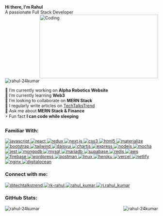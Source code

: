
<p align="left">
  <strong>Hi there, I'm Rahul</strong><br>
  A passionate Full Stack Developer
  <img align="right" alt="Coding" width="390" height="210" src="https://cdn.dribbble.com/users/2131993/screenshots/4948736/thoughtworks-gif_dribbble.gif"/>
</p>

<p align="left">
  <img src="https://komarev.com/ghpvc/?username=rahul-24kumar&label=Profile%20views&color=0e75b6&style=flat" alt="rahul-24kumar" />
</p>



<p align="left">
    <span>📝 I’m currently working on <strong>Alpha Robotics Website</strong></span><br>
  <span>🌱 I’m currently learning <strong>Web3</strong></span><br>
<!--   <span>🔭 I’m currently working on <a href="https://github.com/Rahul-24Kumar/vasundhara" target="_blank">Vasundhara Club</a></span><br> -->
  <span>👯 I’m looking to collaborate on <strong>MERN Stack</strong></span><br>
  <span>📝 I regularly write articles on <a href="https://techtalkstrend.medium.com/" target="_blank">TechTalksTrend</a></span><br>
  <span>💬 Ask me about <strong>MERN Stack & Finance</strong></span><br>
  <span>⚡ Fun fact <strong>I can code while sleeping</strong></span>
</p>


<h3 align="left">Familiar With:</h3>

<p align="left">
  <a href="https://developer.mozilla.org/en-US/docs/Web/JavaScript" target="_blank" rel="noreferrer">
  <img src="https://img.shields.io/badge/JavaScript-F7DF1E?style=for-the-badge&logo=javascript&logoColor=black" alt="javascript"/>
</a>

  <a href="https://reactjs.org/" target="_blank" rel="noreferrer"> 
    <img src="https://img.shields.io/badge/React-20232A?style=for-the-badge&logo=react&logoColor=61DAFB" alt="react"/> 
  </a>
 

  <a href="https://redux.js.org/" target="_blank" rel="noreferrer">
  <img src="https://img.shields.io/badge/Redux-764ABC?style=for-the-badge&logo=redux&logoColor=white" alt="redux"/>
</a>
 <a href="https://nextjs.org/" target="_blank" rel="noreferrer">
  <img src="https://img.shields.io/badge/Next.js-000000?style=for-the-badge&logo=nextdotjs&logoColor=white" alt="next.js"/>
</a>
 
  
  <a href="https://www.w3schools.com/css/" target="_blank" rel="noreferrer"> 
    <img src="https://img.shields.io/badge/CSS3-1572B6?style=for-the-badge&logo=css3&logoColor=white" alt="css3"/> 
  </a>
  <a href="https://www.w3.org/html/" target="_blank" rel="noreferrer"> 
    <img src="https://img.shields.io/badge/HTML5-E34F26?style=for-the-badge&logo=html5&logoColor=white" alt="html5"/> 
  </a>
  <a href="https://materializecss.com/" target="_blank" rel="noreferrer"> 
    <img src="https://img.shields.io/badge/Materialize-EE6E73?style=for-the-badge&logo=materializecss&logoColor=white" alt="materialize"/> 
  </a>
   <a href="https://getbootstrap.com" target="_blank" rel="noreferrer"> 
    <img src="https://img.shields.io/badge/Bootstrap-563D7C?style=for-the-badge&logo=bootstrap&logoColor=white" alt="bootstrap"/> 
  </a>
  <a href="https://tailwindcss.com/" target="_blank" rel="noreferrer"> 
    <img src="https://img.shields.io/badge/Tailwind_CSS-38B2AC?style=for-the-badge&logo=tailwind-css&logoColor=white" alt="tailwind"/> 
  </a>
  <a href="https://daisyui.com/" target="_blank" rel="noreferrer">
  <img src="https://img.shields.io/badge/DaisyUI-5A0E80?style=for-the-badge&logo=daisyui&logoColor=white" alt="daisyui"/>
</a>

   <a href="https://www.chartjs.org" target="_blank" rel="noreferrer"> 
    <img src="https://img.shields.io/badge/Chart.js-FF6384?style=for-the-badge&logo=chart-dot-js&logoColor=white" alt="chartjs"/> 
  </a>
  <a href="https://expressjs.com" target="_blank" rel="noreferrer"> 
    <img src="https://img.shields.io/badge/Express.js-404D59?style=for-the-badge&logo=express&logoColor=white" alt="express"/> 
  </a>
  <a href="https://nodejs.org" target="_blank" rel="noreferrer"> 
    <img src="https://img.shields.io/badge/Node.js-43853D?style=for-the-badge&logo=node-dot-js&logoColor=white" alt="nodejs"/> 
  </a>
 
  <a href="https://mochajs.org" target="_blank" rel="noreferrer"> 
    <img src="https://img.shields.io/badge/Mocha-8D6748?style=for-the-badge&logo=mocha&logoColor=white" alt="mocha"/> 
  </a>
  <a href="https://jestjs.io" target="_blank" rel="noreferrer"> 
    <img src="https://img.shields.io/badge/Jest-C21325?style=for-the-badge&logo=jest&logoColor=white" alt="jest"/> 
  </a>
  <a href="https://www.mongodb.com/" target="_blank" rel="noreferrer"> 
    <img src="https://img.shields.io/badge/MongoDB-4EA94B?style=for-the-badge&logo=mongodb&logoColor=white" alt="mongodb"/> 
  </a>
  <a href="https://www.mysql.com/" target="_blank" rel="noreferrer"> 
    <img src="https://img.shields.io/badge/MySQL-4479A1?style=for-the-badge&logo=mysql&logoColor=white" alt="mysql"/> 
  </a>
  <a href="https://mariadb.org/" target="_blank" rel="noreferrer"> 
    <img src="https://img.shields.io/badge/MariaDB-003545?style=for-the-badge&logo=mariadb&logoColor=white" alt="mariadb"/> 
</a>

   <a href="https://supabase.com" target="_blank" rel="noreferrer">
  <img src="https://img.shields.io/badge/Supabase-3ECF8E?style=for-the-badge&logo=supabase&logoColor=white" alt="supabase"/>
</a>
  <a href="https://redis.io" target="_blank" rel="noreferrer"> 
    <img src="https://img.shields.io/badge/Redis-DC382D?style=for-the-badge&logo=redis&logoColor=white" alt="redis"/> 
  </a>
  <a href="https://aws.amazon.com" target="_blank" rel="noreferrer"> 
    <img src="https://img.shields.io/badge/Amazon_AWS-232F3E?style=for-the-badge&logo=amazon-aws&logoColor=white" alt="aws"/> 
  </a>
  <a href="https://firebase.google.com/" target="_blank" rel="noreferrer"> 
    <img src="https://img.shields.io/badge/Firebase-FFCA28?style=for-the-badge&logo=firebase&logoColor=white" alt="firebase"/> 
  </a>
   
   <a href="https://wordpress.org/" target="_blank" rel="noreferrer">
    <img src="https://img.shields.io/badge/WordPress-21759B?style=for-the-badge&logo=wordpress&logoColor=white" alt="wordpress"/> 
  </a>
   <a href="https://postman.com" target="_blank" rel="noreferrer"> 
    <img src="https://img.shields.io/badge/Postman-FF6C37?style=for-the-badge&logo=postman&logoColor=white" alt="postman"/> 
  </a>
  
 <a href="https://www.linux.org/" target="_blank" rel="noreferrer"> 
    <img src="https://img.shields.io/badge/Linux-FCC624?style=for-the-badge&logo=linux&logoColor=black" alt="linux"/> 
  </a>
  <a href="https://heroku.com" target="_blank" rel="noreferrer"> 
    <img src="https://img.shields.io/badge/Heroku-430098?style=for-the-badge&logo=heroku&logoColor=white" alt="heroku"/> 
  </a>
 
<a href="https://vercel.com" target="_blank" rel="noreferrer">
  <img src="https://img.shields.io/badge/Vercel-000000?style=for-the-badge&logo=vercel&logoColor=white" alt="vercel"/>
</a>
<a href="https://www.netlify.com" target="_blank" rel="noreferrer">
  <img src="https://img.shields.io/badge/Netlify-00C7B7?style=for-the-badge&logo=netlify&logoColor=white" alt="netlify"/>
</a>
<a href="https://nginx.org" target="_blank" rel="noreferrer">
  <img src="https://img.shields.io/badge/NGINX-009639?style=for-the-badge&logo=nginx&logoColor=white" alt="nginx"/>
</a>
 
  <a href="https://www.digitalocean.com/" target="_blank" rel="noreferrer">
    <img src="https://img.shields.io/badge/DigitalOcean-0080FF?style=for-the-badge&logo=digitalocean&logoColor=white" alt="digitalocean"/> 
  </a>

 
 
 
</p>

<h3 align="left">Connect with me:</h3>
<p align="left">
  
   <a href="https://medium.com/@techtalkstrend" target="blank">
    <img align="center" src="https://img.shields.io/badge/MEDIUM-12100E?style=for-the-badge&logo=medium&logoColor=white" alt="@techtalkstrend" />
  </a>
  <a href="https://linkedin.com/in/rk-rahul" target="blank">
    <img align="center" src="https://img.shields.io/badge/LINKEDIN-0077B5?style=for-the-badge&logo=linkedin&logoColor=white" alt="rk-rahul" />
  </a>
  <a href="https://dev.to/rahul_kumar" target="blank">
    <img align="center" src="https://img.shields.io/badge/DEV.TO-0A0A0A?style=for-the-badge&logo=dev.to&logoColor=white" alt="rahul_kumar" />
  </a>
  <a href="https://instagram.com/rj.rahul_kumar" target="blank">
    <img align="center" src="https://img.shields.io/badge/INSTAGRAM-E4405F?style=for-the-badge&logo=instagram&logoColor=white" alt="rj.rahul_kumar" />
  </a>
 
</p>


<h3 align="left">GitHub Stats:</h3>
<p align="center">
  <img align="left" src="https://github-readme-streak-stats.herokuapp.com/?user=rahul-24kumar&" alt="rahul-24kumar" />
  <img align="right" src="https://github-readme-stats.vercel.app/api/top-langs?username=rahul-24kumar&show_icons=true&locale=en&layout=compact&langs_count=8" alt="rahul-24kumar" />
</p>

